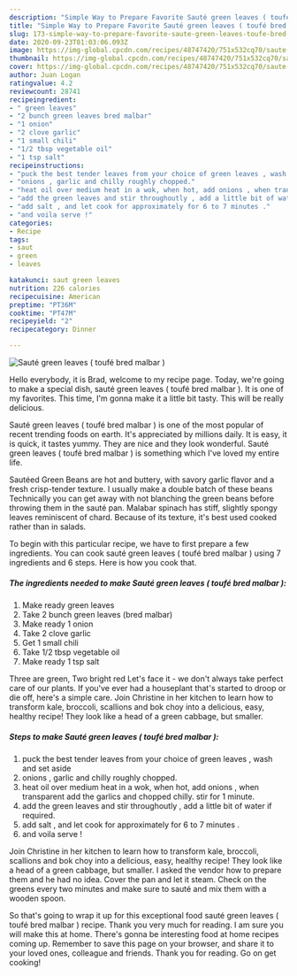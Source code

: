 ```yaml
---
description: "Simple Way to Prepare Favorite Sauté green leaves ( toufé bred malbar )"
title: "Simple Way to Prepare Favorite Sauté green leaves ( toufé bred malbar )"
slug: 173-simple-way-to-prepare-favorite-saute-green-leaves-toufe-bred-malbar
date: 2020-09-23T01:03:06.093Z
image: https://img-global.cpcdn.com/recipes/48747420/751x532cq70/saute-green-leaves-toufe-bred-malbar-recipe-main-photo.jpg
thumbnail: https://img-global.cpcdn.com/recipes/48747420/751x532cq70/saute-green-leaves-toufe-bred-malbar-recipe-main-photo.jpg
cover: https://img-global.cpcdn.com/recipes/48747420/751x532cq70/saute-green-leaves-toufe-bred-malbar-recipe-main-photo.jpg
author: Juan Logan
ratingvalue: 4.2
reviewcount: 28741
recipeingredient:
- " green leaves"
- "2 bunch green leaves bred malbar"
- "1 onion"
- "2 clove garlic"
- "1 small chili"
- "1/2 tbsp vegetable oil"
- "1 tsp salt"
recipeinstructions:
- "puck the best tender leaves from your choice of green leaves , wash and set aside"
- "onions , garlic and chilly roughly chopped."
- "heat oil over medium heat in a wok, when hot, add onions , when transparent add the garlics and chopped chilly. stir for 1 minute."
- "add the green leaves and stir throughoutly , add a little bit of water if required."
- "add salt , and let cook for approximately for 6 to 7 minutes ."
- "and voila serve !"
categories:
- Recipe
tags:
- saut
- green
- leaves

katakunci: saut green leaves 
nutrition: 226 calories
recipecuisine: American
preptime: "PT36M"
cooktime: "PT47M"
recipeyield: "2"
recipecategory: Dinner

---
```



![Sauté green leaves ( toufé bred malbar )](https://img-global.cpcdn.com/recipes/48747420/751x532cq70/saute-green-leaves-toufe-bred-malbar-recipe-main-photo.jpg)

Hello everybody, it is Brad, welcome to my recipe page. Today, we're going to make a special dish, sauté green leaves ( toufé bred malbar ). It is one of my favorites. This time, I'm gonna make it a little bit tasty. This will be really delicious.

Sauté green leaves ( toufé bred malbar ) is one of the most popular of recent trending foods on earth. It's appreciated by millions daily. It is easy, it is quick, it tastes yummy. They are nice and they look wonderful. Sauté green leaves ( toufé bred malbar ) is something which I've loved my entire life.

Sautéed Green Beans are hot and buttery, with savory garlic flavor and a fresh crisp-tender texture. I usually make a double batch of these beans Technically you can get away with not blanching the green beans before throwing them in the sauté pan. Malabar spinach has stiff, slightly spongy leaves reminiscent of chard. Because of its texture, it&#39;s best used cooked rather than in salads.


To begin with this particular recipe, we have to first prepare a few ingredients. You can cook sauté green leaves ( toufé bred malbar ) using 7 ingredients and 6 steps. Here is how you cook that.

<!--inarticleads1-->

##### The ingredients needed to make Sauté green leaves ( toufé bred malbar ):

1. Make ready  green leaves
1. Take 2 bunch green leaves (bred malbar)
1. Make ready 1 onion
1. Take 2 clove garlic
1. Get 1 small chili
1. Take 1/2 tbsp vegetable oil
1. Make ready 1 tsp salt


Three are green, Two bright red Let&#39;s face it - we don&#39;t always take perfect care of our plants. If you&#39;ve ever had a houseplant that&#39;s started to droop or die off, here&#39;s a simple care. Join Christine in her kitchen to learn how to transform kale, broccoli, scallions and bok choy into a delicious, easy, healthy recipe! They look like a head of a green cabbage, but smaller. 

<!--inarticleads2-->

##### Steps to make Sauté green leaves ( toufé bred malbar ):

1. puck the best tender leaves from your choice of green leaves , wash and set aside
1. onions , garlic and chilly roughly chopped.
1. heat oil over medium heat in a wok, when hot, add onions , when transparent add the garlics and chopped chilly. stir for 1 minute.
1. add the green leaves and stir throughoutly , add a little bit of water if required.
1. add salt , and let cook for approximately for 6 to 7 minutes .
1. and voila serve !


Join Christine in her kitchen to learn how to transform kale, broccoli, scallions and bok choy into a delicious, easy, healthy recipe! They look like a head of a green cabbage, but smaller. I asked the vendor how to prepare them and he had no idea. Cover the pan and let it steam. Check on the greens every two minutes and make sure to sauté and mix them with a wooden spoon. 

So that's going to wrap it up for this exceptional food sauté green leaves ( toufé bred malbar ) recipe. Thank you very much for reading. I am sure you will make this at home. There's gonna be interesting food at home recipes coming up. Remember to save this page on your browser, and share it to your loved ones, colleague and friends. Thank you for reading. Go on get cooking!
